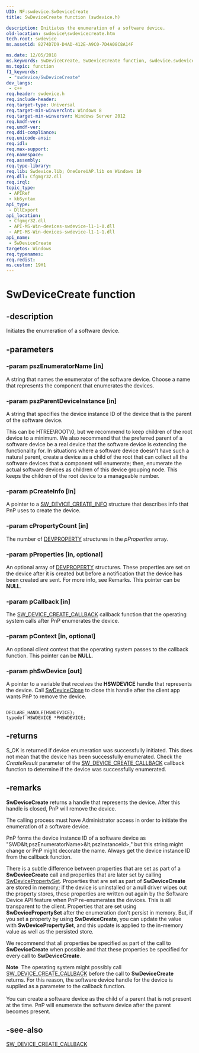 ```yaml
---
UID: NF:swdevice.SwDeviceCreate
title: SwDeviceCreate function (swdevice.h)

description: Initiates the enumeration of a software device.
old-location: swdevice\swdevicecreate.htm
tech.root: swdevice
ms.assetid: 8274D7D9-D4AD-412E-A9C0-7D4A08C8A14F

ms.date: 12/05/2018
ms.keywords: SwDeviceCreate, SwDeviceCreate function, swdevice.swdevicecreate, swdevice/SwDeviceCreate
ms.topic: function
f1_keywords: 
 - "swdevice/SwDeviceCreate"
dev_langs:
 - c++
req.header: swdevice.h
req.include-header: 
req.target-type: Universal
req.target-min-winverclnt: Windows 8
req.target-min-winversvr: Windows Server 2012
req.kmdf-ver: 
req.umdf-ver: 
req.ddi-compliance: 
req.unicode-ansi: 
req.idl: 
req.max-support: 
req.namespace: 
req.assembly: 
req.type-library: 
req.lib: Swdevice.lib; OneCoreUAP.lib on Windows 10
req.dll: Cfgmgr32.dll
req.irql: 
topic_type:
 - APIRef
 - kbSyntax
api_type:
 - DllExport
api_location:
 - Cfgmgr32.dll
 - API-MS-Win-devices-swdevice-l1-1-0.dll
 - API-MS-Win-devices-swdevice-l1-1-1.dll
api_name:
 - SwDeviceCreate
targetos: Windows
req.typenames: 
req.redist: 
ms.custom: 19H1
---
```


# SwDeviceCreate function


## -description


Initiates the enumeration of a software device.


## -parameters




### -param pszEnumeratorName [in]

A string that names the enumerator of the software device.  Choose a name that represents the component that enumerates the devices.


### -param pszParentDeviceInstance [in]

A string that specifies the device instance ID of the device that is the parent of the software device.

This can be HTREE\ROOT\0, but we recommend to keep children of the root device to a minimum.  We also recommend that the preferred parent of a software device be a real device that the software device is extending the functionality for.  In situations where a software device doesn't have such a natural parent, create a device as a child of the root that can collect all the software devices that a component will enumerate; then, enumerate the actual software devices as children of this device grouping node.  This keeps the children of the root device to a manageable number.


### -param pCreateInfo [in]

A pointer to a <a href="https://docs.microsoft.com/windows/desktop/api/swdevicedef/ns-swdevicedef-sw_device_create_info">SW_DEVICE_CREATE_INFO</a> structure that describes info that PnP uses to create the device. 


### -param cPropertyCount [in]

The number of <a href="https://docs.microsoft.com/previous-versions/windows/hardware/drivers/dn315030(v=vs.85)">DEVPROPERTY</a> structures in the <i>pProperties</i> array.


### -param pProperties [in, optional]

An optional array of <a href="https://docs.microsoft.com/previous-versions/windows/hardware/drivers/dn315030(v=vs.85)">DEVPROPERTY</a> structures.  These properties are set on the device after it is created but before a notification that the device has been created are sent.  For more info, see Remarks.  This pointer can be <b>NULL</b>.


### -param pCallback [in]

The <a href="https://docs.microsoft.com/windows/desktop/api/swdevice/nc-swdevice-sw_device_create_callback">SW_DEVICE_CREATE_CALLBACK</a> callback function that the operating system calls after PnP enumerates the device.


### -param pContext [in, optional]

An optional client context that the operating system passes to the callback function. This pointer can be <b>NULL</b>.


### -param phSwDevice [out]

A pointer to a variable that receives the <b>HSWDEVICE</b> handle that represents the device.  Call <a href="https://docs.microsoft.com/windows/desktop/api/swdevice/nf-swdevice-swdeviceclose">SwDeviceClose</a> to close this handle after the client app wants PnP to remove the device.

<pre class="syntax" xml:space="preserve"><code>
DECLARE_HANDLE(HSWDEVICE);
typedef HSWDEVICE *PHSWDEVICE;
</code></pre>

## -returns



S_OK is returned if device enumeration was successfully initiated.  This does not mean that the device has been successfully enumerated.  Check the <i>CreateResult</i> parameter of the <a href="https://docs.microsoft.com/windows/desktop/api/swdevice/nc-swdevice-sw_device_create_callback">SW_DEVICE_CREATE_CALLBACK</a> callback function to determine if the device was successfully enumerated.




## -remarks



<b>SwDeviceCreate</b> returns a handle that represents the device.  After this handle is closed, PnP will remove the device.

The calling process must have Administrator access in order to initiate the enumeration of a software device.

PnP forms the device instance ID of a software device as "SWD\&lt;pszEnumeratorName&gt;\&lt;pszInstanceId&gt;," but this string might change or PnP might decorate the name.  Always get the device instance ID from the callback function.

There is a subtle difference between properties that are set as part of a <b>SwDeviceCreate</b> call and properties that are later set by calling <a href="https://docs.microsoft.com/windows/desktop/api/swdevice/nf-swdevice-swdevicepropertyset">SwDevicePropertySet</a>.  Properties that are set as part of <b>SwDeviceCreate</b> are stored in memory; if the device is uninstalled or a null driver wipes out the property stores, these properties are written out again by the Software Device API feature when PnP re-enumerates the devices.  This is all transparent to the client.  Properties that are set using <b>SwDevicePropertySet</b> after the enumeration don't persist in memory.  But, if you set a property by using <b>SwDeviceCreate</b>, you can update the value with <b>SwDevicePropertySet</b>, and this update is applied to the in-memory value as well as the persisted store.

We recommend that all properties be specified as part of the call to <b>SwDeviceCreate</b> when possible and that these properties be specified for every call to <b>SwDeviceCreate</b>.

<div class="alert"><b>Note</b>  The operating system might possibly call <a href="https://docs.microsoft.com/windows/desktop/api/swdevice/nc-swdevice-sw_device_create_callback">SW_DEVICE_CREATE_CALLBACK</a> before the call to <b>SwDeviceCreate</b> returns.  For this reason, the software device handle for the device is supplied as a parameter to the callback function.</div>
<div> </div>
You can create a software device as the child of a parent that is not present at the time.  PnP will enumerate the software device after the parent becomes present.




## -see-also




<a href="https://docs.microsoft.com/windows/desktop/api/swdevice/nc-swdevice-sw_device_create_callback">SW_DEVICE_CREATE_CALLBACK</a>
 

 

